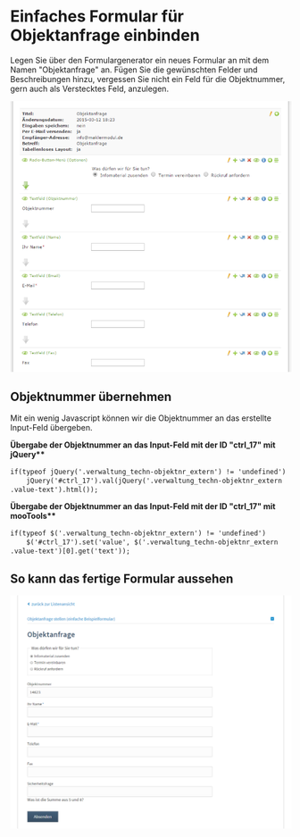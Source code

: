 # Einfaches Formular für Objektanfrage einbinden

Legen Sie über den Formulargenerator ein neues Formular an mit dem Namen "Objektanfrage" an. Fügen Sie die gewünschten Felder und Beschreibungen hinzu, vergessen Sie nicht ein Feld für die Objektnummer, gern auch als Verstecktes Feld, anzulegen.

![](formular-fuer-objekanfrage-screen-backend.png)

## Objektnummer übernehmen

Mit ein wenig Javascript können wir die Objektnummer an das erstellte Input-Feld übergeben.

**Übergabe der Objektnummer an das Input-Feld mit der ID "ctrl\_17" mit jQuery\*\***

```
if(typeof jQuery('.verwaltung_techn-objektnr_extern') != 'undefined')
    jQuery('#ctrl_17').val(jQuery('.verwaltung_techn-objektnr_extern .value-text').html());
```

**Übergabe der Objektnummer an das Input-Feld mit der ID "ctrl\_17" mit mooTools\*\***

```
if(typeof $('.verwaltung_techn-objektnr_extern') != 'undefined')
    $('#ctrl_17').set('value', $('.verwaltung_techn-objektnr_extern .value-text')[0].get('text'));
```

## So kann das fertige Formular aussehen

![](formular-fuer-objekanfrage-screen-frontend.png)

